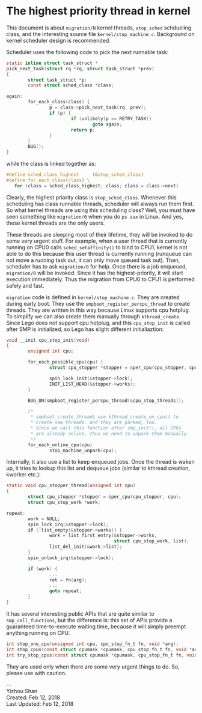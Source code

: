 # The highest priority thread in kernel

This document is about `migration/N` kernel threads, `stop_sched` schdueling class, and the interesting source file `kernel/stop_machine.c`. Background on kernel scheduler design is recommended.

Scheduler uses the following code to pick the next runnable task:
```c
static inline struct task_struct *
pick_next_task(struct rq *rq, struct task_struct *prev)
{
        struct task_struct *p;
        const struct sched_class *class;

again:
        for_each_class(class) {
                p = class->pick_next_task(rq, prev);
                if (p) {
                        if (unlikely(p == RETRY_TASK))
                                goto again;
                        return p;
                }    
        }
        BUG();
}
```

while the class is linked together as:
```c
#define sched_class_highest     (&stop_sched_class)                                                       
#define for_each_class(class) \                                                                           
   for (class = sched_class_highest; class; class = class->next)
```

Clearly, the highest priority class is `stop_sched_class`. Whenever this scheduling has class runnable threads, scheduler will always run them first. So what kernel threads are using this scheduling class? Well, you must have seen something like `migration/0` when you do `ps aux` in Linux. And yes, these kernel threads are the only users.

These threads are sleeping most of their lifetime, they will be invoked to do some very urgent stuff. For example, when a user thread that is currently running on CPU0 calls `sched_setaffinity()` to bind to CPU1, kernel is not able to do this because this user thread is currently running (runqueue can not move a *running* task out, it can only move queued task out). Then, scheduler has to ask `migration/0` for help. Once there is a job enqueued, `migration/0` will be invoked. Since it has the highest-priority, it will start execution immediately. Thus the migration from CPU0 to CPU1 is performed safely and fast.

`migration` code is defined in `kernel/stop_machine.c`. They are created during early boot. They use the `smpboot_register_percpu_thread` to create threads. They are written in this way because Linux supports cpu hotplug. To simplify we can also create them manually through `kthread_create`. Since Lego does not support cpu hotplug, and this `cpu_stop_init` is called after SMP is initialized, so Lego has slight different initialiaztion:
```c
void __init cpu_stop_init(void)
{
        unsigned int cpu;

        for_each_possible_cpu(cpu) {
                struct cpu_stopper *stopper = &per_cpu(cpu_stopper, cpu);

                spin_lock_init(&stopper->lock);
                INIT_LIST_HEAD(&stopper->works);
        }

        BUG_ON(smpboot_register_percpu_thread(&cpu_stop_threads));

        /*
         * smpboot_create_threads use kthread_create_on_cpu() to
         * create new threads. And they are parked, too.
         * Since we call this function after smp_init(), all CPUs
         * are already online, thus we need to unpark them manually.
         */
        for_each_online_cpu(cpu)
                stop_machine_unpark(cpu);

```

Internally, it also use a list to keep enqueued jobs. Once the thread is waken up, it tries to lookup this list and dequeue jobs (similar to kthread creation, kworker etc.):
```c
static void cpu_stopper_thread(unsigned int cpu)
{
        struct cpu_stopper *stopper = &per_cpu(cpu_stopper, cpu);
        struct cpu_stop_work *work;

repeat:
        work = NULL;
        spin_lock_irq(&stopper->lock);
        if (!list_empty(&stopper->works)) {
                work = list_first_entry(&stopper->works,
                                        struct cpu_stop_work, list);
                list_del_init(&work->list);
        }   
        spin_unlock_irq(&stopper->lock);

        if (work) {
                ...
                ret = fn(arg);
                ...
                goto repeat;
        }   
}
```

It has several interesting public APIs that are quite similar to `smp_call_functions`, but the difference is: this set of APIs provide a guaranteed time-to-execute waiting time, because it will simply preempt anything running on CPU.

```c
int stop_one_cpu(unsigned int cpu, cpu_stop_fn_t fn, void *arg);
int stop_cpus(const struct cpumask *cpumask, cpu_stop_fn_t fn, void *arg);
int try_stop_cpus(const struct cpumask *cpumask, cpu_stop_fn_t fn, void *arg);
```

They are used only when there are some very urgent things to do. So, please use with caution.

--  
Yizhou Shan  
Created: Feb 12, 2018  
Last Updated: Feb 12, 2018

